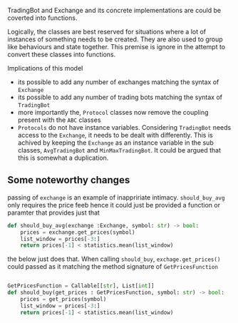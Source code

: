 TradingBot and Exchange and its concrete implementations are could be coverted into functions. 

Logically, the classes are best reserved for situations where a lot of instances of something needs to be created. They are also used to group like behaviours and state together. This premise is ignore in the attempt to convert these classes into functions. 



Implications of this model
* its possible to add any number of exchanges matching the syntax of  `Exchange`
* its possible to add any number of trading bots matching the syntax of `TradingBot`
* more importantly the, `Protocol` classes now remove the coupling present with the `ABC` classes
* `Protocols` do not have instance variables. Considering `TradingBot` needs access to the `Exchange`, it needs to be dealt with differently. This is achived by keeping the `Exchange` as an instance variable in the sub classes, `AvgTradingBot` and `MinMaxTradingBot`. It could be argued that this is somewhat a duplication.



## Some noteworthy changes
passing of `exchange` is an example of inappririate intimacy. `should_buy_avg` only requires the price feeb hence it could just be provided a function or paramter that provides just that 
```python
def should_buy_avg(exchange :Exchange, symbol: str) -> bool:
    prices = exchange.get_prices(symbol)
    list_window = prices[-3:]
    return prices[-1] < statistics.mean(list_window)
```

the below just does that. When calling `should_buy`, `exchage.get_prices()` could passed as it matching the method signature of `GetPricesFunction`

```python

GetPricesFunction = Callable[[str], List[int]]
def should_buy(get_prices : GetPricesFunction, symbol: str) -> bool:
    prices = get_prices(symbol)
    list_window = prices[-3:]
    return prices[-1] < statistics.mean(list_window)
```